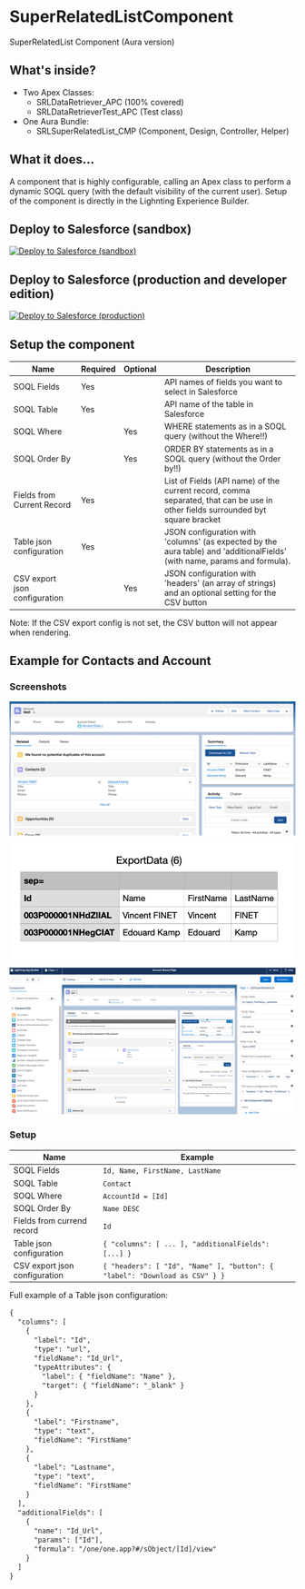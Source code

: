 # SuperRelatedListComponent
SuperRelatedList Component (Aura version)

## What's inside?
- Two Apex Classes:
  - SRLDataRetriever_APC (100% covered)
  - SRLDataRetrieverTest_APC (Test class)
- One Aura Bundle:
  - SRLSuperRelatedList_CMP (Component, Design, Controller, Helper)

## What it does...
A component that is highly configurable, calling an Apex class to perform a dynamic SOQL query (with the default visibility of the current user).
Setup of the component is directly in the Lighnting Experience Builder.

## Deploy to Salesforce (sandbox)

<a href="https://githubsfdeploy-sandbox.herokuapp.com/app/githubdeploy/VinceFINET/SuperRelatedListComponent?ref=master">  
  <img alt="Deploy to Salesforce (sandbox)" src="https://raw.githubusercontent.com/afawcett/githubsfdeploy/master/deploy.png">
</a>

## Deploy to Salesforce (production and developer edition)

<a href="https://githubsfdeploy.herokuapp.com/app/githubdeploy/VinceFINET/SuperRelatedListComponent?ref=master">
  <img alt="Deploy to Salesforce (production)" src="https://raw.githubusercontent.com/afawcett/githubsfdeploy/master/deploy.png">
</a>

## Setup the component
| Name                          | Required | Optional | Description |
| ---                           | ---      | ---      | ---         |
| SOQL Fields                   | Yes      |          | API names of fields you want to select in Salesforce |
| SOQL Table                    | Yes      |          | API name of the table in Salesforce |
| SOQL Where                    |          | Yes      | WHERE statements as in a SOQL query (without the Where!!) |
| SOQL Order By                 |          | Yes      | ORDER BY statements as in a SOQL query (without the Order by!!) |
| Fields from Current Record    | Yes      |          | List of Fields (API name) of the current record, comma separated, that can be use in other fields surrounded byt square bracket |
| Table json configuration      | Yes      |          | JSON configuration with 'columns' (as expected by the aura table) and 'additionalFields' (with name, params and formula). |
| CSV export json configuration |          | Yes      | JSON configuration with 'headers' (an array of strings) and an optional setting for the CSV button |

Note: If the CSV export config is not set, the CSV button will not appear when rendering.

## Example for Contacts and Account

### Screenshots
<img src="screenshots/Screenshot1.png" />
<img src="screenshots/Screenshot2.png" />
<img src="screenshots/Screenshot3.png" />

### Setup

| Name                       | Example |
| ---                        | ---     |
| SOQL Fields                | ` Id, Name, FirstName, LastName ` |
| SOQL Table                 | ` Contact ` |
| SOQL Where                 | ` AccountId = [Id] ` |
| SOQL Order By              | ` Name DESC ` |
| Fields from currend record | ` Id ` |
| Table json configuration   | ` { "columns": [ ... ], "additionalFields": [...] } ` |
| CSV export json configuration | ` { "headers": [ "Id", "Name" ], "button": { "label": "Download as CSV" } } ` |

Full example of a Table json configuration:
``` 
{ 
  "columns": [
    { 
      "label": "Id", 
      "type": "url", 
      "fieldName": "Id_Url", 
      "typeAttributes": {
        "label": { "fieldName": "Name" }, 
        "target": { "fieldName": "_blank" } 
      } 
    },
    { 
      "label": "Firstname", 
      "type": "text", 
      "fieldName": "FirstName" 
    },
    { 
      "label": "Lastname", 
      "type": "text", 
      "fieldName": "FirstName" 
    }
  ],
  "additionalFields": [
    { 
      "name": "Id_Url", 
      "params": ["Id"], 
      "formula": "/one/one.app?#/sObject/[Id]/view" 
    }
  ]
} 
```
